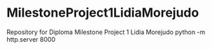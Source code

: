 # MilestoneProject1LidiaMorejudo
Repository for Diploma Milestone Project 1 Lidia Morejudo
python -m http.server 8000
